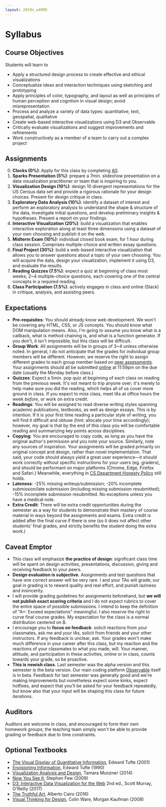 ```yaml
---
layout: 2019s_w4995
---
```


# Syllabus

## Course Objectives

Students will learn to

* Apply a structured design process to create effective and ethical visualizations
* Conceptualize ideas and interaction techniques using sketching and prototyping
* Apply principles of color, typography, and layout as well as principles of human perception and cognition in visual design; avoid misrepresentation
* Process and analyze a variety of data types: quantitative, text, geospatial, qualitative
* Create web-based interactive visualizations using D3 and Observable
* Critically evaluate visualizations and suggest improvements and refinements
* Work constructively as a member of a team to carry out a complex project

## Assignments

0. **Clocks (0%)**: Apply for this class by completing [A0](a0.html).
1. **Sparks Presentation (5%)**: prepare a 7min. slideshow presentation on a data visualization practitioner or team that is inspiring to you.
2. **Visualization Design (10%)**: design 10 divergent representations for the US Census data set and provide a rigorous rationale for your design choices. Present for design critique in class.
3.  **Exploratory Data Analysis (10%)**: identify a dataset of interest and perform an exploratory analysis to understand the shape & structure of the data, investigate initial questions, and develop preliminary insights & hypotheses. Present a report on your findings.
4.  **Interactive Visualization (20%)**: build a visualization that enables interactive exploration along at least three dimensions using a dataset of your own choosing and publish it on the web.
5.  **Midterm Exam (10%):** individual closed book exam, for 1 hour during class session. Comprises multiple-choice and written essay questions.
6.  **Final Project (30%)**: build a web-based interactive visualization that allows you to answer questions about a topic of your own choosing. You will acquire the data, design your visualization, implement it using D3, and evaluate the results.
7.  **Reading Quizzes (7.5%)**: expect a quiz at beginning of class most weeks; 2~4 multiple-choice questions, each covering one of the central concepts in a required reading.
8.  **Class Participation (7.5%)**: actively engages in class and online (Slack) in critique, analysis, and assisting peers.

## Expectations

- **Pre-requisites**: You should already know web development. We won't be covering any HTML, CSS, or JS concepts. You should know what DOM manipulation means. Also, I'm going to assume you know what is a callback, what is method chaining is, and what is a function generator. If you don't, it isn't impossible, but this class will be difficult.
- **Group Work**: All assignments will be in groups of 3~4 unless otherwise noted. In general, I do not anticipate that the grades for individual group members will be different. However, we reserve the right to assign different grades to each group member based on [peer assessments](https://goo.gl/forms/RJIIRFlBHWS9nNkx2). Your assignments should all be submitted [online](https://goo.gl/forms/8PWeUCxNT3dHDmrn2) at 11:59pm on the due date (usually the Monday before class.)
- **Quizzes**: Expect a 5min. pop quiz at beginning of each class on reading from the previous week. It's not meant to trip anyone over; it's merely to help make sure you did the reading, which helps all of us cover more ground in class. If you expect to miss class, meet IAs at office hours the week *before*, or work on extra credit.
- **Readings**: You will be assigned to read diverse writing styles spanning academic publications, textbooks, as well as design essays. This is by intention. If it is your first time reading a particular style of writing, you will find it difficult and obtuse (hint: allocate your time accordingly); however, my goal is that by the end of this class you will be comfortable reading and summarizing key points across disciplines.
- **Copying**: You are encouraged to copy code, as long as you have the original author's permission and you note your source. Similarly, note any sources of inspiration. Your assignments will be graded primarily on original concept and design, rather than novel implementation. That said, your code should always yield a great user experience—it should work correctly without specific instructions for your users (eg. graders), and should be performant on major platforms (Chrome, Edge, Firefox and Safari.) Meanwhile, everything in [CS Department Honesty Policy](http://www.cs.columbia.edu/education/honesty) still holds.
- **Lateness**: -25% missing writeup/submission; -20% incomplete submission/late submission (including missing submission resubmitted); -15% incomplete submission resubmitted. No exceptions unless you have a medical note.
- **Extra Credit**: There will be extra credit opportunities during the semester as a way for students to demonstrate their mastery of course material in ways beyond the assignments and exams. Extra credit is added after the final curve if there is one (so it does not affect other students' final grades, and strictly benefits the student doing the extra work.)


## Caveat Emptor

-   This class will emphasize **the practice of design**: significant class time will be spent on design activities, presentations, discussion, giving and receiving feedback to your peers.
-   **Design evaluation is subjective.** Assignments and test questions that have one correct answer will be very rare. I and your TAs will grade; our goal in grading is to reward quality and real effort, and punish laziness and insincerity.
-   I will provide grading guidelines for assignments beforehand, but **we will not publish exact scoring criteria** and I do not expect rubrics to cover the entire space of possible submissions. I intend to keep the definition of  "A+: Exceed expectations" meaningful. I also reserve the right to curve final course grades. My expectation for the class is a normal distribution centered on B.
-   I encourage you to **focus on feedback**: solicit reactions from your classmates, ask me and your IAs, solicit from friends and your other instructors. If any feedback is unclear, ask. Your grades won't make much difference in your career after this class, but my reaction and the reactions of your classmates to what you made, will. Your manner, attitude, and participation in these activities, online or in class, counts towards your grade, so be proactive.
- **This is newish class**. Last semester was the alpha version and this semester is the beta version. Our main coding platform [Observable](https://beta.observablehq.com/) itself is in beta. Feedback for last semester was generally good and we're making improvements but nonetheless expect some kinks, expect hotfixes, and expect that you'll be asked for your feedback repeatedly, but know also that your input will be shaping this class for future iterations.

## Auditors

Auditors are welcome in class, and encouraged to form their own homework groups; the teaching team simply won't be able to provide grading or feedback due to time constraints.

## Optional Textbooks

-   [The Visual Display of Quantitative Information](https://www.edwardtufte.com/tufte/books_vdqi), Edward Tufte  (2001)
-   [Envisioning Information](https://www.edwardtufte.com/tufte/books_ei), Edward Tufte  (1990)
-   [Visualization Analysis and Design](https://clio.columbia.edu/catalog/11255731), Tamara Munzner  (2014)
-   [Now You See It](https://dl.acm.org/citation.cfm?id=1611401), Stephen Few  (2009)
-   [D3: Interactive Data Visualization for the Web](https://clio.columbia.edu/catalog/13137514) 2nd ed., Scott Murray, O'Reilly  (2017)
-   [The Truthful Art](https://proquest-safaribooksonline-com.ezproxy.cul.columbia.edu/9780133440492), Alberto Cairo  (2016)
-   [Visual Thinking for Design](https://www.sciencedirect.com/science/book/9780123708960), Colin Ware, Morgan Kaufman  (2008)
